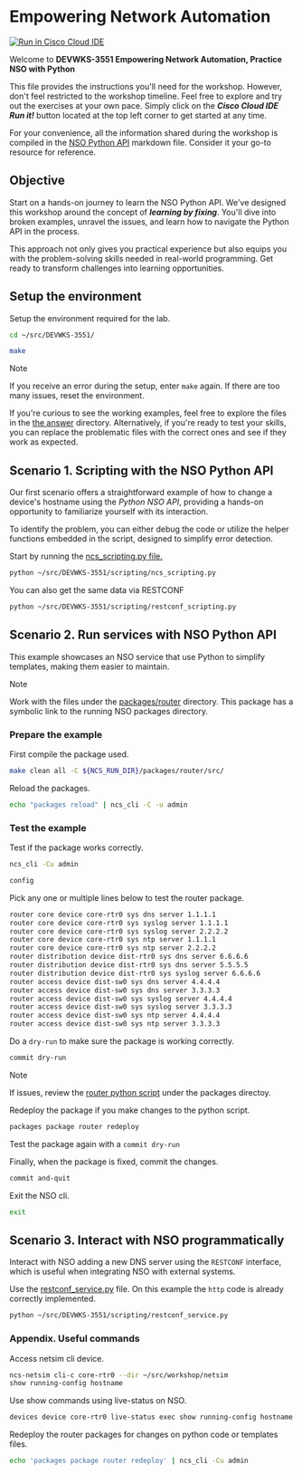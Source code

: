 # Empowering Network Automation

[![Run in Cisco Cloud IDE](https://static.production.devnetcloud.com/codeexchange/assets/images/devnet-runable-icon.svg)](https://developer.cisco.com/codeexchange/devenv/jillesca/DEVWKS-3551/)

Welcome to **DEVWKS-3551 Empowering Network Automation, Practice NSO with Python**

This file provides the instructions you'll need for the workshop. However, don't feel restricted to the workshop timeline. Feel free to explore and try out the exercises at your own pace. Simply click on the **_Cisco Cloud IDE Run it!_** button located at the top left corner to get started at any time.

For your convenience, all the information shared during the workshop is compiled in the [NSO Python API](NSO_Python_API.md) markdown file. Consider it your go-to resource for reference.

## Objective

Start on a hands-on journey to learn the NSO Python API. We've designed this workshop around the concept of **_learning by fixing_**. You'll dive into broken examples, unravel the issues, and learn how to navigate the Python API in the process.

This approach not only gives you practical experience but also equips you with the problem-solving skills needed in real-world programming. Get ready to transform challenges into learning opportunities.

## Setup the environment

Setup the environment required for the lab.

```bash
cd ~/src/DEVWKS-3551/
```

```bash
make
```

> [!NOTE]
> If you receive an error during the setup, enter `make` again. If there are too many issues, reset the environment.

If you're curious to see the working examples, feel free to explore the files in the [the answer](answers/) directory. Alternatively, if you're ready to test your skills, you can replace the problematic files with the correct ones and see if they work as expected.

## Scenario 1. Scripting with the NSO Python API

Our first scenario offers a straightforward example of how to change a device's hostname using the _Python NSO API_, providing a hands-on opportunity to familiarize yourself with its interaction.

To identify the problem, you can either debug the code or utilize the helper functions embedded in the script, designed to simplify error detection.

Start by running the [ncs_scripting.py file.](scripting/ncs_scripting.py)

```bash
python ~/src/DEVWKS-3551/scripting/ncs_scripting.py
```

You can also get the same data via RESTCONF

```bash
python ~/src/DEVWKS-3551/scripting/restconf_scripting.py
```

## Scenario 2. Run services with NSO Python API

This example showcases an NSO service that use Python to simplify templates, making them easier to maintain.

> [!NOTE]
> Work with the files under the [packages/router](packages/router/) directory. This package has a symbolic link to the running NSO packages directory.

### Prepare the example

First compile the package used.

```bash
make clean all -C ${NCS_RUN_DIR}/packages/router/src/
```

Reload the packages.

```bash
echo "packages reload" | ncs_cli -C -u admin
```

### Test the example

Test if the package works correctly.

```bash
ncs_cli -Cu admin
```

```bash
config
```

Pick any one or multiple lines below to test the router package.

```bash
router core device core-rtr0 sys dns server 1.1.1.1
router core device core-rtr0 sys syslog server 1.1.1.1
router core device core-rtr0 sys syslog server 2.2.2.2
router core device core-rtr0 sys ntp server 1.1.1.1
router core device core-rtr0 sys ntp server 2.2.2.2
router distribution device dist-rtr0 sys dns server 6.6.6.6
router distribution device dist-rtr0 sys dns server 5.5.5.5
router distribution device dist-rtr0 sys syslog server 6.6.6.6
router access device dist-sw0 sys dns server 4.4.4.4
router access device dist-sw0 sys dns server 3.3.3.3
router access device dist-sw0 sys syslog server 4.4.4.4
router access device dist-sw0 sys syslog server 3.3.3.3
router access device dist-sw0 sys ntp server 4.4.4.4
router access device dist-sw0 sys ntp server 3.3.3.3
```

Do a `dry-run` to make sure the package is working correctly.

```bash
commit dry-run
```

> [!NOTE]
> If issues, review the [router python script](packages/router/python/router/router.py) under the packages directoy.

Redeploy the package if you make changes to the python script.

```bash
packages package router redeploy
```

Test the package again with a `commit dry-run`

Finally, when the package is fixed, commit the changes.

```bash
commit and-quit
```

Exit the NSO cli.

```bash
exit
```

## Scenario 3. Interact with NSO programmatically

Interact with NSO adding a new DNS server using the `RESTCONF` interface, which is useful when integrating NSO with external systems.

Use the [restconf_service.py](scripting/restconf_service.py) file. On this example the `http` code is already correctly implemented.

```bash
python ~/src/DEVWKS-3551/scripting/restconf_service.py
```

### Appendix. Useful commands

Access netsim cli device.

```bash
ncs-netsim cli-c core-rtr0 --dir ~/src/workshop/netsim
show running-config hostname
```

Use show commands using live-status on NSO.

```bash
devices device core-rtr0 live-status exec show running-config hostname
```

Redeploy the router packages for changes on python code or templates files.

```bash
echo 'packages package router redeploy' | ncs_cli -Cu admin
```
